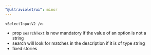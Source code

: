 ```yaml
---
"@ultraviolet/ui": minor
---
```


`<SelectInputV2 />`:
- prop `searchText` is now mandatory if the value of an option is not a string
- search will look for matches in the description if it is of type string
- fixed stories